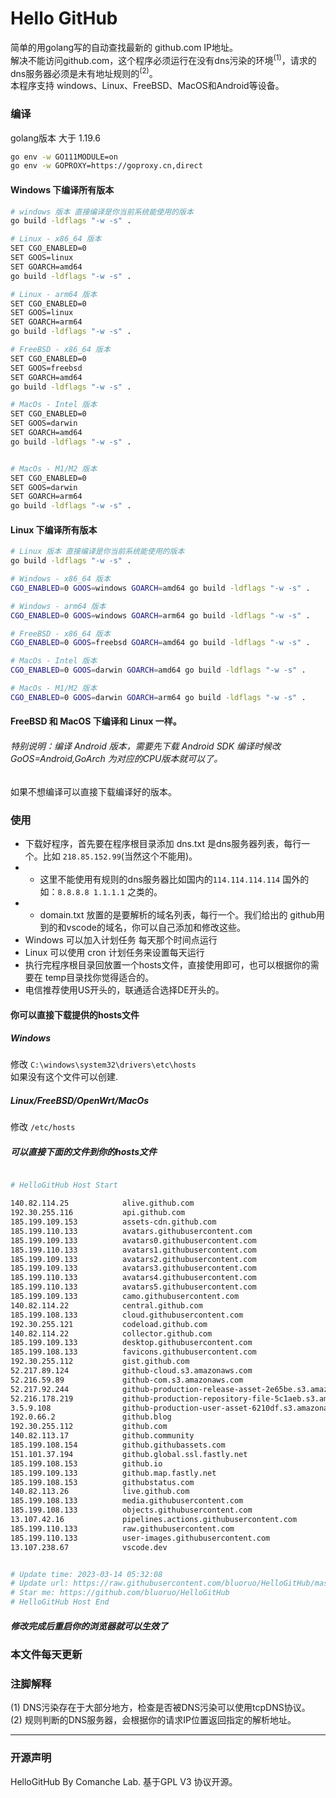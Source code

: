 # Hello GitHub
简单的用golang写的自动查找最新的 github.com IP地址。 \
解决不能访问github.com，这个程序必须运行在没有dns污染的环境<sup>(1)</sup>，请求的dns服务器必须是未有地址规则的<sup>(2)</sup>。\
本程序支持 windows、Linux、FreeBSD、MacOS和Android等设备。

### 编译
golang版本 大于 1.19.6
```bash
go env -w GO111MODULE=on
go env -w GOPROXY=https://goproxy.cn,direct
```

#### Windows 下编译所有版本

```bash
# windows 版本 直接编译是你当前系统能使用的版本
go build -ldflags "-w -s" .

# Linux - x86_64 版本
SET CGO_ENABLED=0
SET GOOS=linux
SET GOARCH=amd64
go build -ldflags "-w -s" .

# Linux - arm64 版本
SET CGO_ENABLED=0
SET GOOS=linux
SET GOARCH=arm64
go build -ldflags "-w -s" .

# FreeBSD - x86_64 版本
SET CGO_ENABLED=0
SET GOOS=freebsd
SET GOARCH=amd64
go build -ldflags "-w -s" .

# MacOs - Intel 版本
SET CGO_ENABLED=0
SET GOOS=darwin
SET GOARCH=amd64
go build -ldflags "-w -s" .


# MacOs - M1/M2 版本
SET CGO_ENABLED=0
SET GOOS=darwin
SET GOARCH=arm64
go build -ldflags "-w -s" .
```
#### Linux 下编译所有版本
```bash
# Linux 版本 直接编译是你当前系统能使用的版本
go build -ldflags "-w -s" .

# Windows - x86_64 版本
CGO_ENABLED=0 GOOS=windows GOARCH=amd64 go build -ldflags "-w -s" .

# Windows - arm64 版本
CGO_ENABLED=0 GOOS=windows GOARCH=arm64 go build -ldflags "-w -s" .

# FreeBSD - x86_64 版本
CGO_ENABLED=0 GOOS=freebsd GOARCH=amd64 go build -ldflags "-w -s" .

# MacOs - Intel 版本
CGO_ENABLED=0 GOOS=darwin GOARCH=amd64 go build -ldflags "-w -s" .

# MacOs - M1/M2 版本
CGO_ENABLED=0 GOOS=darwin GOARCH=arm64 go build -ldflags "-w -s" .
```
#### FreeBSD 和 MacOS 下编译和 Linux 一样。

###### 特别说明：编译 Android 版本，需要先下载 Android SDK 编译时候改 GoOS=Android,GoArch 为对应的CPU版本就可以了。

如果不想编译可以直接下载编译好的版本。

### 使用
+ 下载好程序，首先要在程序根目录添加 dns.txt 是dns服务器列表，每行一个。比如 `218.85.152.99`(当然这个不能用)。
+ + 这里不能使用有规则的dns服务器比如国内的`114.114.114.114` 国外的如：`8.8.8.8 1.1.1.1` 之类的。
+ + domain.txt 放置的是要解析的域名列表，每行一个。我们给出的 github用到的和vscode的域名，你可以自己添加和修改这些。
+ Windows 可以加入计划任务 每天那个时间点运行
+ Linux 可以使用 cron 计划任务来设置每天运行
+ 执行完程序根目录回放置一个hosts文件，直接使用即可，也可以根据你的需要在 temp目录找你觉得适合的。
+ 电信推荐使用US开头的，联通适合选择DE开头的。

#### 你可以直接下载提供的hosts文件

##### Windows
修改 `C:\windows\system32\drivers\etc\hosts` \
如果没有这个文件可以创建.
##### Linux/FreeBSD/OpenWrt/MacOs
修改 `/etc/hosts`

##### 可以直接下面的文件到你的hosts文件

```bash

# HelloGitHub Host Start

140.82.114.25            alive.github.com
192.30.255.116           api.github.com
185.199.109.153          assets-cdn.github.com
185.199.110.133          avatars.githubusercontent.com
185.199.109.133          avatars0.githubusercontent.com
185.199.110.133          avatars1.githubusercontent.com
185.199.109.133          avatars2.githubusercontent.com
185.199.109.133          avatars3.githubusercontent.com
185.199.110.133          avatars4.githubusercontent.com
185.199.110.133          avatars5.githubusercontent.com
185.199.109.133          camo.githubusercontent.com
140.82.114.22            central.github.com
185.199.108.133          cloud.githubusercontent.com
192.30.255.121           codeload.github.com
140.82.114.22            collector.github.com
185.199.109.133          desktop.githubusercontent.com
185.199.108.133          favicons.githubusercontent.com
192.30.255.112           gist.github.com
52.217.89.124            github-cloud.s3.amazonaws.com
52.216.59.89             github-com.s3.amazonaws.com
52.217.92.244            github-production-release-asset-2e65be.s3.amazonaws.com
52.216.178.219           github-production-repository-file-5c1aeb.s3.amazonaws.com
3.5.9.108                github-production-user-asset-6210df.s3.amazonaws.com
192.0.66.2               github.blog
192.30.255.112           github.com
140.82.113.17            github.community
185.199.108.154          github.githubassets.com
151.101.37.194           github.global.ssl.fastly.net
185.199.108.153          github.io
185.199.109.133          github.map.fastly.net
185.199.108.153          githubstatus.com
140.82.113.26            live.github.com
185.199.108.133          media.githubusercontent.com
185.199.108.133          objects.githubusercontent.com
13.107.42.16             pipelines.actions.githubusercontent.com
185.199.110.133          raw.githubusercontent.com
185.199.110.133          user-images.githubusercontent.com
13.107.238.67            vscode.dev


# Update time: 2023-03-14 05:32:08
# Update url: https://raw.githubusercontent.com/bluoruo/HelloGitHub/master/hosts
# Star me: https://github.com/bluoruo/HelloGitHub
# HelloGitHub Host End

```

##### 修改完成后重启你的浏览器就可以生效了

### 本文件每天更新

### 注脚解释
(1) DNS污染存在于大部分地方，检查是否被DNS污染可以使用tcpDNS协议。\
(2) 规则判断的DNS服务器，会根据你的请求IP位置返回指定的解析地址。

--------------
### 开源声明
HelloGitHub By Comanche Lab.  基于GPL V3 协议开源。













